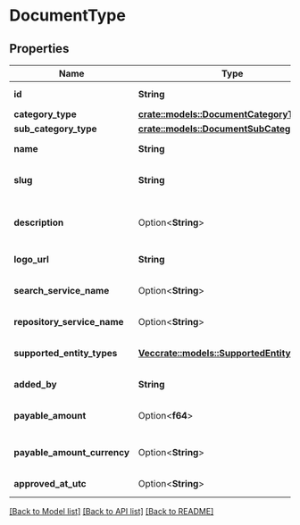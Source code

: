 # DocumentType

## Properties

Name | Type | Description | Notes
------------ | ------------- | ------------- | -------------
**id** | **String** | Document Type Identifier. | 
**category_type** | [**crate::models::DocumentCategoryType**](DocumentCategoryType.md) |  | 
**sub_category_type** | [**crate::models::DocumentSubCategoryType**](DocumentSubCategoryType.md) |  | 
**name** | **String** | Document Type Name. eg: Driving License. | 
**slug** | **String** | Document Type Unique Slug. eg: \"in.gov.gj.transport.dl\". | 
**description** | Option<**String**> | Document Type description. eg: Gujarat State Driving License. | [optional]
**logo_url** | **String** | Logo URL of document type. | 
**search_service_name** | Option<**String**> | Document search repository service name. | [optional]
**repository_service_name** | Option<**String**> | Document repository service name. | [optional]
**supported_entity_types** | [**Vec<crate::models::SupportedEntityType>**](SupportedEntityType.md) | Supported entity types. eg: Individual, Organization. | 
**added_by** | **String** | Name of the document type creator. | 
**payable_amount** | Option<**f64**> | Payable amount if document is chargeable. eg: 10.25. | [optional]
**payable_amount_currency** | Option<**String**> | Payable amount currency. eg: INR, USD etc.,. | [optional]
**approved_at_utc** | Option<**String**> | DateTime of approval in UTC timezone. | [optional]

[[Back to Model list]](../README.md#documentation-for-models) [[Back to API list]](../README.md#documentation-for-api-endpoints) [[Back to README]](../README.md)



